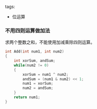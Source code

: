 tags:
- 位运算

### 不用四则运算做加法
求两个整数之和，不能使用加减乘除四则运算。
```cpp
int Add(int num1, int num2)
{
    int xorSum, andSum;
    while(num2 != 0)
    {
        xorSum = num1 ^ num2;
        andSum = (num1 & num2) << 1;
        num1 = xorSum;
        num2 = andSum;
    }
    return num1;
}
```